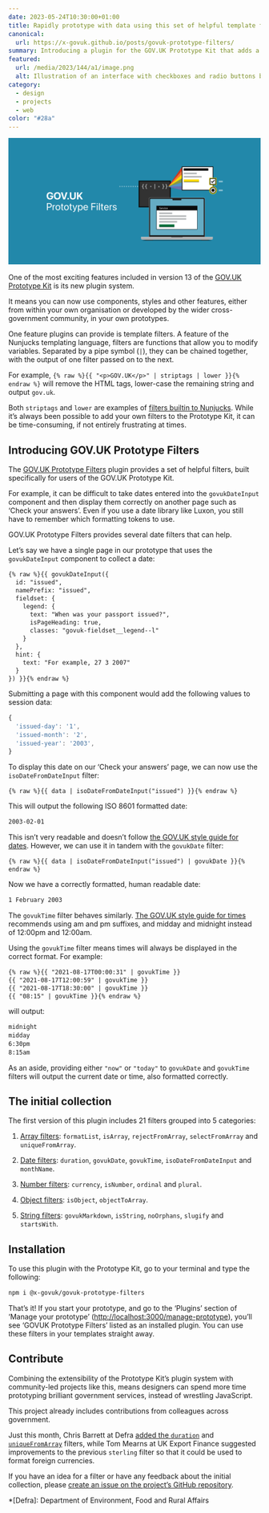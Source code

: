 ```yaml
---
date: 2023-05-24T10:30:00+01:00
title: Rapidly prototype with data using this set of helpful template filters
canonical:
  url: https://x-govuk.github.io/posts/govuk-prototype-filters/
summary: Introducing a plugin for the GOV.UK Prototype Kit that adds a helpful collection of Nunjucks template filters. Rapidly modify and transform data while ensuring it follows the GOV.UK style guide.
featured:
  url: /media/2023/144/a1/image.png
  alt: Illustration of an interface with checkboxes and radio buttons being generated from code, floating above a laptop.
category:
  - design
  - projects
  - web
color: "#28a"
---
```


![Illustration of an interface with checkboxes and radio buttons being generated from code, floating above a laptop.](/media/2023/144/a1/image.png)

One of the most exciting features included in version 13 of the [GOV.UK Prototype Kit][1] is its new plugin system.

It means you can now use components, styles and other features, either from within your own organisation or developed by the wider cross-government community, in your own prototypes.

One feature plugins can provide is template filters. A feature of the Nunjucks templating language, filters are functions that allow you to modify variables. Separated by a pipe symbol (`|`), they can be chained together, with the output of one filter passed on to the next.

For example, `{% raw %}{{ "<p>GOV.UK</p>" | striptags | lower }}{% endraw %}` will remove the HTML tags, lower-case the remaining string and output `gov.uk`.

Both `striptags` and `lower` are examples of [filters builtin to Nunjucks][2]. While it’s always been possible to add your own filters to the Prototype Kit, it can be time-consuming, if not entirely frustrating at times.

## Introducing GOV.UK Prototype Filters

The [GOV.UK Prototype Filters][3] plugin provides a set of helpful filters, built specifically for users of the GOV.UK Prototype Kit.

For example, it can be difficult to take dates entered into the `govukDateInput` component and then display them correctly on another page such as ‘Check your answers’. Even if you use a date library like Luxon, you still have to remember which formatting tokens to use.

GOV.UK Prototype Filters provides several date filters that can help.

Let’s say we have a single page in our prototype that uses the `govukDateInput` component to collect a date:

```njk
{% raw %}{{ govukDateInput({
  id: "issued",
  namePrefix: "issued",
  fieldset: {
    legend: {
      text: "When was your passport issued?",
      isPageHeading: true,
      classes: "govuk-fieldset__legend--l"
    }
  },
  hint: {
    text: "For example, 27 3 2007"
  }
}) }}{% endraw %}
```

Submitting a page with this component would add the following values to session data:

```js
{
  'issued-day': '1',
  'issued-month': '2',
  'issued-year': '2003',
}
```

To display this date on our ‘Check your answers’ page, we can now use the `isoDateFromDateInput` filter:

```njk
{% raw %}{{ data | isoDateFromDateInput("issued") }}{% endraw %}
```

This will output the following ISO 8601 formatted date:

```html
2003-02-01
```

This isn’t very readable and doesn’t follow [the GOV.UK style guide for dates][4]. However, we can use it in tandem with the `govukDate` filter:

```njk
{% raw %}{{ data | isoDateFromDateInput("issued") | govukDate }}{% endraw %}
```

Now we have a correctly formatted, human readable date:

```html
1 February 2003
```

The `govukTime` filter behaves similarly. [The GOV.UK style guide for times][5] recommends using am and pm suffixes, and midday and midnight instead of 12:00pm and 12:00am.

Using the `govukTime` filter means times will always be displayed in the correct format. For example:

```njk
{% raw %}{{ "2021-08-17T00:00:31" | govukTime }}
{{ "2021-08-17T12:00:59" | govukTime }}
{{ "2021-08-17T18:30:00" | govukTime }}
{{ "08:15" | govukTime }}{% endraw %}
```

will output:

```html
midnight
midday
6:30pm
8:15am
```

As an aside, providing either `"now"` or `"today"` to `govukDate` and `govukTime` filters will output the current date or time, also formatted correctly.

## The initial collection

The first version of this plugin includes 21 filters grouped into 5 categories:

1. [Array filters][6]: `formatList`, `isArray`, `rejectFromArray`, `selectFromArray` and `uniqueFromArray`.

2. [Date filters][7]: `duration`, `govukDate`, `govukTime`, `isoDateFromDateInput` and `monthName`.

3. [Number filters][8]: `currency`, `isNumber`, `ordinal` and `plural`.

4. [Object filters][9]: `isObject`, `objectToArray`.

5. [String filters][10]: `govukMarkdown`, `isString`, `noOrphans`, `slugify` and `startsWith`.

## Installation

To use this plugin with the Prototype Kit, go to your terminal and type the following:

```bash
npm i @x-govuk/govuk-prototype-filters
```

That’s it! If you start your prototype, and go to the ‘Plugins’ section of ‘Manage your prototype’ (<http://localhost:3000/manage-prototype>), you’ll see ‘GOVUK Prototype Filters’ listed as an installed plugin. You can use these filters in your templates straight away.

## Contribute

Combining the extensibility of the Prototype Kit’s plugin system with community-led projects like this, means designers can spend more time prototyping brilliant government services, instead of wrestling JavaScript.

This project already includes contributions from colleagues across government.

Just this month, Chris Barrett at Defra [added the `duration`][11] and [`uniqueFromArray`][12] filters, while Tom Mearns at UK Export Finance suggested improvements to the previous `sterling` filter so that it could be used to format foreign currencies.

If you have an idea for a filter or have any feedback about the initial collection, please [create an issue on the project’s GitHub repository][13].

[1]: https://prototype-kit.service.gov.uk/docs/
[2]: https://mozilla.github.io/nunjucks/templating.html#builtin-filters
[3]: https://x-govuk.github.io/govuk-prototype-filters/
[4]: https://www.gov.uk/guidance/style-guide/a-to-z-of-gov-uk-style#dates
[5]: https://www.gov.uk/guidance/style-guide/a-to-z-of-gov-uk-style#times
[6]: https://x-govuk.github.io/govuk-prototype-filters/array/
[7]: https://x-govuk.github.io/govuk-prototype-filters/date/
[8]: https://x-govuk.github.io/govuk-prototype-filters/number/
[9]: https://x-govuk.github.io/govuk-prototype-filters/object/
[10]: https://x-govuk.github.io/govuk-prototype-filters/string/
[11]: https://github.com/x-govuk/govuk-prototype-filters/pull/11
[12]: https://github.com/x-govuk/govuk-prototype-filters/pull/4
[13]: https://github.com/x-govuk/govuk-prototype-filters/issues

*[Defra]: Department of Environment, Food and Rural Affairs
